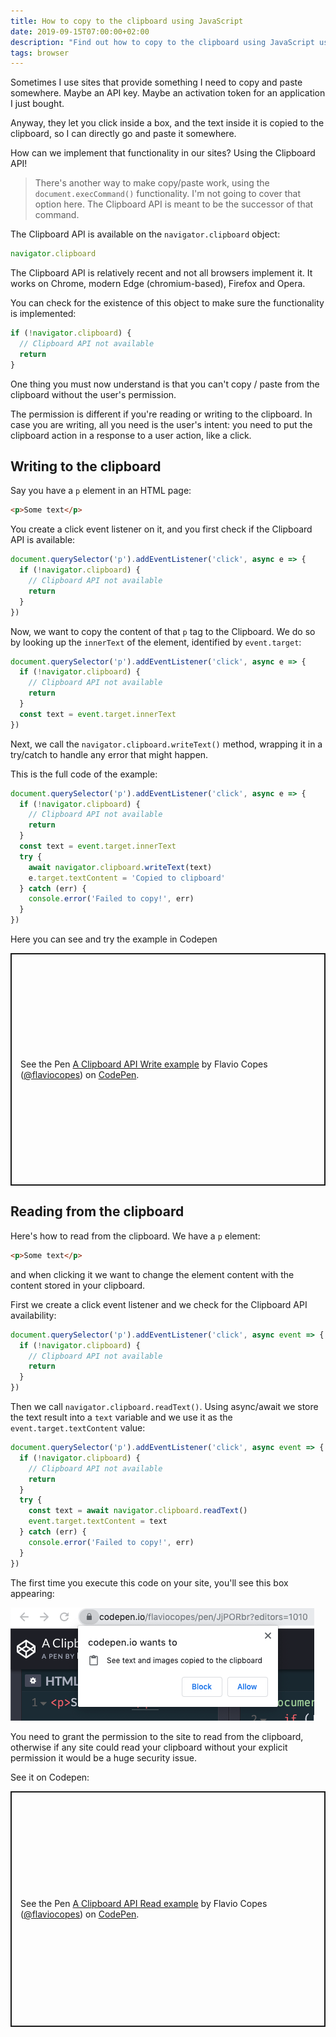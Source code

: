 ```yaml
---
title: How to copy to the clipboard using JavaScript
date: 2019-09-15T07:00:00+02:00
description: "Find out how to copy to the clipboard using JavaScript using the Clipboard API"
tags: browser
---
```


Sometimes I use sites that provide something I need to copy and paste somewhere. Maybe an API key. Maybe an activation token for an application I just bought.

Anyway, they let you click inside a box, and the text inside it is copied to the clipboard, so I can directly go and paste it somewhere.

How can we implement that functionality in our sites? Using the Clipboard API!

> There's another way to make copy/paste work, using the `document.execCommand()` functionality. I'm not going to cover that option here. The Clipboard API is meant to be the successor of that command.

The Clipboard API is available on the `navigator.clipboard` object:

```js
navigator.clipboard
```

The Clipboard API is relatively recent and not all browsers implement it. It works on Chrome, modern Edge (chromium-based), Firefox and Opera.

You can check for the existence of this object to make sure the functionality is implemented:

```js
if (!navigator.clipboard) {
  // Clipboard API not available
  return
}
```

One thing you must now understand is that you can't copy / paste from the clipboard without the user's permission.

The permission is different if you're reading or writing to the clipboard. In case you are writing, all you need is the user's intent: you need to put the clipboard action in a response to a user action, like a click.

## Writing to the clipboard

Say you have a `p` element in an HTML page:

```html
<p>Some text</p>
```

You create a click event listener on it, and you first check if the Clipboard API is available:

```js
document.querySelector('p').addEventListener('click', async e => {
  if (!navigator.clipboard) {
    // Clipboard API not available
    return
  }
})
```

Now, we want to copy the content of that `p` tag to the Clipboard. We do so by looking up the `innerText` of the element, identified by `event.target`:

```js
document.querySelector('p').addEventListener('click', async e => {
  if (!navigator.clipboard) {
    // Clipboard API not available
    return
  }
  const text = event.target.innerText
})
```

Next, we call the `navigator.clipboard.writeText()` method, wrapping it in a try/catch to handle any error that might happen.

This is the full code of the example:

```js
document.querySelector('p').addEventListener('click', async e => {
  if (!navigator.clipboard) {
    // Clipboard API not available
    return
  }
  const text = event.target.innerText
  try {
    await navigator.clipboard.writeText(text)
    e.target.textContent = 'Copied to clipboard'
  } catch (err) {
    console.error('Failed to copy!', err)
  }
})
```

Here you can see and try the example in Codepen

<p class="codepen" data-height="372" data-theme-id="0" data-default-tab="js,result" data-user="flaviocopes" data-slug-hash="yLBPaVY" style="height: 372px; box-sizing: border-box; display: flex; align-items: center; justify-content: center; border: 2px solid; margin: 1em 0; padding: 1em;" data-pen-title="A Clipboard API Write example">
  <span>See the Pen <a href="https://codepen.io/flaviocopes/pen/yLBPaVY/">
  A Clipboard API Write example</a> by Flavio Copes (<a href="https://codepen.io/flaviocopes">@flaviocopes</a>)
  on <a href="https://codepen.io">CodePen</a>.</span>
</p>
<script async src="https://static.codepen.io/assets/embed/ei.js"></script>


## Reading from the clipboard

Here's how to read from the clipboard. We have a `p` element:

```html
<p>Some text</p>
```

and when clicking it we want to change the element content with the content stored in your clipboard.

First we create a click event listener and we check for the Clipboard API availability:

```js
document.querySelector('p').addEventListener('click', async event => {
  if (!navigator.clipboard) {
    // Clipboard API not available
    return
  }
})
```

Then we call `navigator.clipboard.readText()`. Using async/await we store the text result into a `text` variable and we use it as the `event.target.textContent` value:

```js
document.querySelector('p').addEventListener('click', async event => {
  if (!navigator.clipboard) {
    // Clipboard API not available
    return
  }
  try {
    const text = await navigator.clipboard.readText()
    event.target.textContent = text
  } catch (err) {
    console.error('Failed to copy!', err)
  }
})
```

The first time you execute this code on your site, you'll see this box appearing:

![Permission to access the Clipboard API](permission-clipboard.png)

You need to grant the permission to the site to read from the clipboard, otherwise if any site could read your clipboard without your explicit permission it would be a huge security issue.

See it on Codepen:

<p class="codepen" data-height="377" data-theme-id="0" data-default-tab="js,result" data-user="flaviocopes" data-slug-hash="JjPORbr" style="height: 377px; box-sizing: border-box; display: flex; align-items: center; justify-content: center; border: 2px solid; margin: 1em 0; padding: 1em;" data-pen-title="A Clipboard API Read example">
  <span>See the Pen <a href="https://codepen.io/flaviocopes/pen/JjPORbr/">
  A Clipboard API Read example</a> by Flavio Copes (<a href="https://codepen.io/flaviocopes">@flaviocopes</a>)
  on <a href="https://codepen.io">CodePen</a>.</span>
</p>
<script async src="https://static.codepen.io/assets/embed/ei.js"></script>